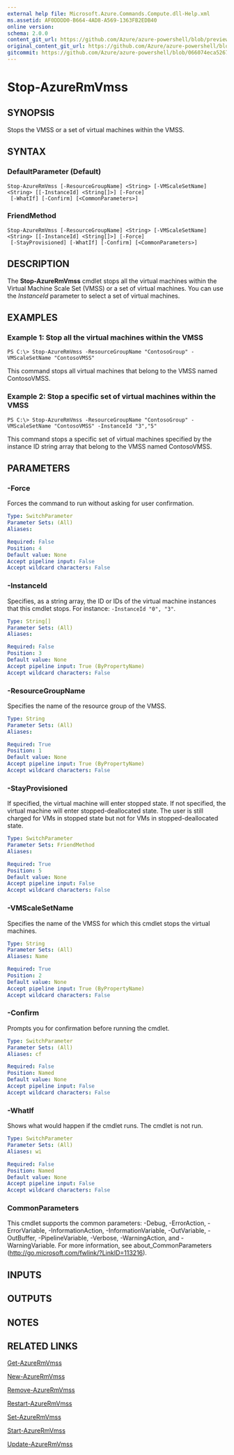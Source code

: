 ```yaml
---
external help file: Microsoft.Azure.Commands.Compute.dll-Help.xml
ms.assetid: AF0DDDD0-B664-4AD8-A569-1363FB2EDB40
online version:
schema: 2.0.0
content_git_url: https://github.com/Azure/azure-powershell/blob/preview/src/ResourceManager/Compute/Stack/Commands.Compute/help/Stop-AzureRmVmss.md
original_content_git_url: https://github.com/Azure/azure-powershell/blob/preview/src/ResourceManager/Compute/Stack/Commands.Compute/help/Stop-AzureRmVmss.md
gitcommit: https://github.com/Azure/azure-powershell/blob/066074eca5267f491d3aabead8d64c573bf7783b
---
```


# Stop-AzureRmVmss

## SYNOPSIS
Stops the VMSS or a set of virtual machines within the VMSS.

## SYNTAX

### DefaultParameter (Default)
```
Stop-AzureRmVmss [-ResourceGroupName] <String> [-VMScaleSetName] <String> [[-InstanceId] <String[]>] [-Force]
 [-WhatIf] [-Confirm] [<CommonParameters>]
```

### FriendMethod
```
Stop-AzureRmVmss [-ResourceGroupName] <String> [-VMScaleSetName] <String> [[-InstanceId] <String[]>] [-Force]
 [-StayProvisioned] [-WhatIf] [-Confirm] [<CommonParameters>]
```

## DESCRIPTION
The **Stop-AzureRmVmss** cmdlet stops all the virtual machines within the Virtual Machine Scale Set (VMSS) or a set of virtual machines.
You can use the *InstanceId* parameter to select a set of virtual machines.

## EXAMPLES

### Example 1: Stop all the virtual machines within the VMSS
```
PS C:\> Stop-AzureRmVmss -ResourceGroupName "ContosoGroup" -VMScaleSetName "ContosoVMSS"
```

This command stops all virtual machines that belong to the VMSS named ContosoVMSS.

### Example 2: Stop a specific set of virtual machines within the VMSS
```
PS C:\> Stop-AzureRmVmss -ResourceGroupName "ContosoGroup" -VMScaleSetName "ContosoVMSS" -InstanceId "3","5"
```

This command stops a specific set of virtual machines specified by the instance ID string array that belong to the VMSS named ContosoVMSS.

## PARAMETERS

### -Force
Forces the command to run without asking for user confirmation.

```yaml
Type: SwitchParameter
Parameter Sets: (All)
Aliases: 

Required: False
Position: 4
Default value: None
Accept pipeline input: False
Accept wildcard characters: False
```

### -InstanceId
Specifies, as a string array, the ID or IDs of the virtual machine instances that this cmdlet stops.
For instance: `-InstanceId "0", "3"`.

```yaml
Type: String[]
Parameter Sets: (All)
Aliases: 

Required: False
Position: 3
Default value: None
Accept pipeline input: True (ByPropertyName)
Accept wildcard characters: False
```

### -ResourceGroupName
Specifies the name of the resource group of the VMSS.

```yaml
Type: String
Parameter Sets: (All)
Aliases: 

Required: True
Position: 1
Default value: None
Accept pipeline input: True (ByPropertyName)
Accept wildcard characters: False
```

### -StayProvisioned
If specified, the virtual machine will enter stopped state. If not specified, the virtual machine will enter stopped-deallocated state. The user is still charged for VMs in stopped state but not for VMs in stopped-deallocated state.


```yaml
Type: SwitchParameter
Parameter Sets: FriendMethod
Aliases: 

Required: True
Position: 5
Default value: None
Accept pipeline input: False
Accept wildcard characters: False
```

### -VMScaleSetName
Specifies the name of the VMSS for which this cmdlet stops the virtual machines.

```yaml
Type: String
Parameter Sets: (All)
Aliases: Name

Required: True
Position: 2
Default value: None
Accept pipeline input: True (ByPropertyName)
Accept wildcard characters: False
```

### -Confirm
Prompts you for confirmation before running the cmdlet.

```yaml
Type: SwitchParameter
Parameter Sets: (All)
Aliases: cf

Required: False
Position: Named
Default value: None
Accept pipeline input: False
Accept wildcard characters: False
```

### -WhatIf
Shows what would happen if the cmdlet runs. The cmdlet is not run.

```yaml
Type: SwitchParameter
Parameter Sets: (All)
Aliases: wi

Required: False
Position: Named
Default value: None
Accept pipeline input: False
Accept wildcard characters: False
```

### CommonParameters
This cmdlet supports the common parameters: -Debug, -ErrorAction, -ErrorVariable, -InformationAction, -InformationVariable, -OutVariable, -OutBuffer, -PipelineVariable, -Verbose, -WarningAction, and -WarningVariable. For more information, see about_CommonParameters (http://go.microsoft.com/fwlink/?LinkID=113216).

## INPUTS

## OUTPUTS

## NOTES

## RELATED LINKS

[Get-AzureRmVmss](./Get-AzureRmVmss.md)

[New-AzureRmVmss](./New-AzureRmVmss.md)

[Remove-AzureRmVmss](./Remove-AzureRmVmss.md)

[Restart-AzureRmVmss](./Restart-AzureRmVmss.md)

[Set-AzureRmVmss](./Set-AzureRmVmss.md)

[Start-AzureRmVmss](./Start-AzureRmVmss.md)

[Update-AzureRmVmss](./Update-AzureRmVmss.md)


